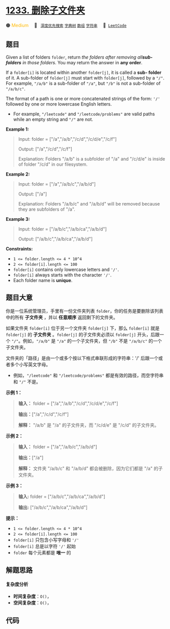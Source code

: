 # [1233. 删除子文件夹](https://leetcode.com/problems/remove-sub-folders-from-the-filesystem)

🟠 <font color=#ffb800>Medium</font>&emsp; 🔖&ensp; [`深度优先搜索`](/outline/tag/depth-first-search.md) [`字典树`](/outline/tag/trie.md) [`数组`](/outline/tag/array.md) [`字符串`](/outline/tag/string.md)&emsp; 🔗&ensp;[`LeetCode`](https://leetcode.com/problems/remove-sub-folders-from-the-filesystem)

## 题目

Given a list of folders `folder`, return _the folders after removing all**sub-
folders** in those folders_. You may return the answer in **any order**.

If a `folder[i]` is located within another `folder[j]`, it is called a **sub-
folder** of it. A sub-folder of `folder[j]` must start with `folder[j]`,
followed by a `"/"`. For example, `"/a/b"` is a sub-folder of `"/a"`, but
`"/b"` is not a sub-folder of `"/a/b/c"`.

The format of a path is one or more concatenated strings of the form: `'/'`
followed by one or more lowercase English letters.

  * For example, `"/leetcode"` and `"/leetcode/problems"` are valid paths while an empty string and `"/"` are not.



**Example 1:**

> Input: folder = ["/a","/a/b","/c/d","/c/d/e","/c/f"]
> 
> Output: ["/a","/c/d","/c/f"]
> 
> Explanation: Folders "/a/b" is a subfolder of "/a" and "/c/d/e" is inside of folder "/c/d" in our filesystem.

**Example 2:**

> Input: folder = ["/a","/a/b/c","/a/b/d"]
> 
> Output: ["/a"]
> 
> Explanation: Folders "/a/b/c" and "/a/b/d" will be removed because they are subfolders of "/a".

**Example 3:**

> Input: folder = ["/a/b/c","/a/b/ca","/a/b/d"]
> 
> Output: ["/a/b/c","/a/b/ca","/a/b/d"]

**Constraints:**

  * `1 <= folder.length <= 4 * 10^4`
  * `2 <= folder[i].length <= 100`
  * `folder[i]` contains only lowercase letters and `'/'`.
  * `folder[i]` always starts with the character `'/'`.
  * Each folder name is **unique**.


## 题目大意

你是一位系统管理员，手里有一份文件夹列表 `folder`，你的任务是要删除该列表中的所有 **子文件夹** ，并以 **任意顺序** 返回剩下的文件夹。

如果文件夹 `folder[i]` 位于另一个文件夹 `folder[j]` 下，那么 `folder[i]` 就是 `folder[j]` 的
**子文件夹** 。`folder[j]` 的子文件夹必须以 `folder[j]` 开头，后跟一个 `"/"`。例如，`"/a/b"` 是 `"/a"`
的一个子文件夹，但 `"/b"` 不是 `"/a/b/c"` 的一个子文件夹。

文件夹的「路径」是由一个或多个按以下格式串联形成的字符串：'/' 后跟一个或者多个小写英文字母。

  * 例如，`"/leetcode"` 和 `"/leetcode/problems"` 都是有效的路径，而空字符串和 `"/"` 不是。



**示例 1：**

> 
> 
> 
> 
> 
> **输入：** folder = ["/a","/a/b","/c/d","/c/d/e","/c/f"]
> 
> **输出：**["/a","/c/d","/c/f"]
> 
> **解释：** "/a/b" 是 "/a" 的子文件夹，而 "/c/d/e" 是 "/c/d" 的子文件夹。
> 
> 

**示例 2：**

> 
> 
> 
> 
> 
> **输入：** folder = ["/a","/a/b/c","/a/b/d"]
> 
> **输出：**["/a"]
> 
> **解释：** 文件夹 "/a/b/c" 和 "/a/b/d" 都会被删除，因为它们都是 "/a" 的子文件夹。
> 
> 

**示例 3：**

> 
> 
> 
> 
> 
> **输入:** folder = ["/a/b/c","/a/b/ca","/a/b/d"]
> 
> **输出:** ["/a/b/c","/a/b/ca","/a/b/d"]



**提示：**

  * `1 <= folder.length <= 4 * 10^4`
  * `2 <= folder[i].length <= 100`
  * `folder[i]` 只包含小写字母和 `'/'`
  * `folder[i]` 总是以字符 `'/'` 起始
  * `folder` 每个元素都是 **唯一** 的


## 解题思路

#### 复杂度分析

- **时间复杂度**：`O()`，
- **空间复杂度**：`O()`，

## 代码

```javascript

```